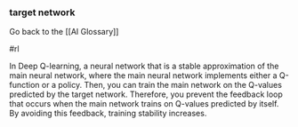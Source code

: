 ### target network

Go back to the [[AI Glossary]]

#rl

In Deep Q-learning, a neural network that is a stable approximation of the main neural network, where the main neural network implements either a Q-function or a policy. Then, you can train the main network on the Q-values predicted by the target network. Therefore, you prevent the feedback loop that occurs when the main network trains on Q-values predicted by itself. By avoiding this feedback, training stability increases.

